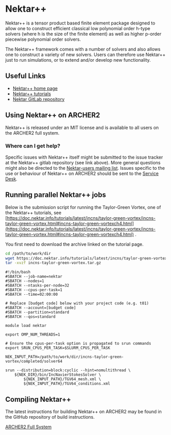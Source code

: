 # Nektar++

Nektar++ is a tensor product based finite element package designed to
allow one to construct efficient classical low polynomial order
<span class="title-ref">h</span>-type solvers (where
<span class="title-ref">h</span> is the size of the finite element) as
well as higher <span class="title-ref">p</span>-order piecewise
polynomial order solvers.

The Nektar++ framework comes with a number of solvers and also allows
one to construct a variety of new solvers. Users can therefore use
Nektar++ just to run simulations, or to extend and/or develop new
functionality.

## Useful Links

  - [Nektar++ home page](https://www.nektar.info)
  - [Nektar++ tutorials](https://www.nektar.info/community/tutorials/)
  - [Nektar GitLab repository](https://gitlab.nektar.info/nektar)

## Using Nektar++ on ARCHER2

Nektar++ is released under an MIT license and is available to all users
on the ARCHER2 full system.

### Where can I get help?

Specific issues with Nektar++ itself might be submitted to the issue
tracker at the Nektar++ gitlab repository (see link above). More general
questions might also be directed to the [Nektar-users mailing list](https://mailman.ic.ac.uk/mailman/listinfo/nektar-users). Issues
specific to the use or behaviour of Nektar++ on ARCHER2 should be sent to the
[Service Desk](https://www.archer2.ac.uk/support-access/servicedesk.html).

## Running parallel Nektar++ jobs

Below is the submission script for running the Taylor-Green Vortex, one of the Nektar++ tutorials,
see [https://doc.nektar.info/tutorials/latest/incns/taylor-green-vortex/incns-taylor-green-vortex.html#incns-taylor-green-vortexch4.html](https://doc.nektar.info/tutorials/latest/incns/taylor-green-vortex/incns-taylor-green-vortex.html#incns-taylor-green-vortexch4.html) .

You first need to download the archive linked on the tutorial page.

```bash
cd /path/to/work/dir
wget https://doc.nektar.info/tutorials/latest/incns/taylor-green-vortex/incns-taylor-green-vortex.tar.gz
tar -xvzf incns-taylor-green-vortex.tar.gz
```

```slurm
#!/bin/bash
#SBATCH --job-name=nektar
#SBATCH --nodes=1
#SBATCH --ntasks-per-node=32
#SBATCH --cpus-per-task=1
#SBATCH --time=02:00:00

# Replace [budget code] below with your project code (e.g. t01)
#SBATCH --account=[budget code] 
#SBATCH --partition=standard
#SBATCH --qos=standard

module load nektar

export OMP_NUM_THREADS=1

# Ensure the cpus-per-task option is propagated to srun commands
export SRUN_CPUS_PER_TASK=$SLURM_CPUS_PER_TASK

NEK_INPUT_PATH=/path/to/work/dir/incns-taylor-green-vortex/completed/solver64

srun --distribution=block:cyclic --hint=nomultithread \
    ${NEK_DIR}/bin/IncNavierStokesSolver \
        ${NEK_INPUT_PATH}/TGV64_mesh.xml \
        ${NEK_INPUT_PATH}/TGV64_conditions.xml
```

## Compiling Nektar++

The latest instructions for building Nektar++ on ARCHER2 may be found in
the GitHub repository of build instructions.

[ARCHER2 Full System](https://github.com/hpc-uk/build-instructions/blob/main/apps/nektarplusplus/build_nektarplusplus_5.0.3_archer2_gcc11_cmpich8.md)